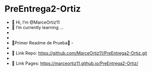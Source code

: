 # PreEntrega2-Ortiz

- 👋 Hi, I’m @MarceOrtiz11 
- 🌱 I’m currently learning ...
-
-
- 🙌Primer Readme de Prueba🙌 -
-
- 👀 Link Repo: https://github.com/MarceOrtiz11/PreEntrega2-Ortiz.git
-
- 🚀 Link Pages: https://marceortiz11.github.io/PreEntrega2-Ortiz/

<!-- Todo en progreso -->
